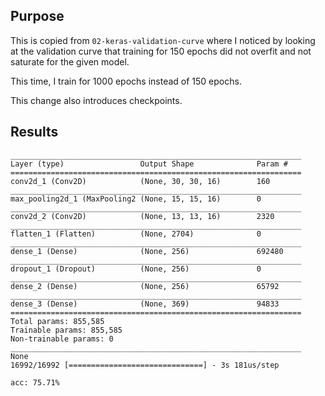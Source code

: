 ## Purpose

This is copied from `02-keras-validation-curve` where I noticed by looking at
the validation curve that training for 150 epochs did not overfit and not
saturate for the given model.

This time, I train for 1000 epochs instead of 150 epochs.

This change also introduces checkpoints.

## Results

```
_________________________________________________________________
Layer (type)                 Output Shape              Param #
=================================================================
conv2d_1 (Conv2D)            (None, 30, 30, 16)        160
_________________________________________________________________
max_pooling2d_1 (MaxPooling2 (None, 15, 15, 16)        0
_________________________________________________________________
conv2d_2 (Conv2D)            (None, 13, 13, 16)        2320
_________________________________________________________________
flatten_1 (Flatten)          (None, 2704)              0
_________________________________________________________________
dense_1 (Dense)              (None, 256)               692480
_________________________________________________________________
dropout_1 (Dropout)          (None, 256)               0
_________________________________________________________________
dense_2 (Dense)              (None, 256)               65792
_________________________________________________________________
dense_3 (Dense)              (None, 369)               94833
=================================================================
Total params: 855,585
Trainable params: 855,585
Non-trainable params: 0
_________________________________________________________________
None
16992/16992 [==============================] - 3s 181us/step

acc: 75.71%
```
